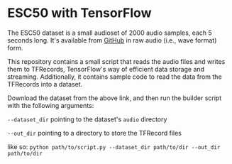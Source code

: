 # ESC50 with TensorFlow
The ESC50 dataset is a small audioset of 2000 audio samples, each 5 seconds long. It's available from [GitHub](https://github.com/karolpiczak/ESC-50#download) in raw audio (i.e., wave format) form.

This repository contains a small script that reads the audio files and writes them to TFRecords, TensorFlow's way of efficient data storage and streaming.
Additionally, it contains sample code to read the data from the TFRecords into a dataset.

Download the dataset from the above link, and then run the builder script with the following arguments:

`--dataset_dir` pointing to the dataset's `audio` directory

`--out_dir` pointing to a directory to store the TFRecord files


like so: `python path/to/script.py --dataset_dir path/to/dir --out_dir path/to/dir`
